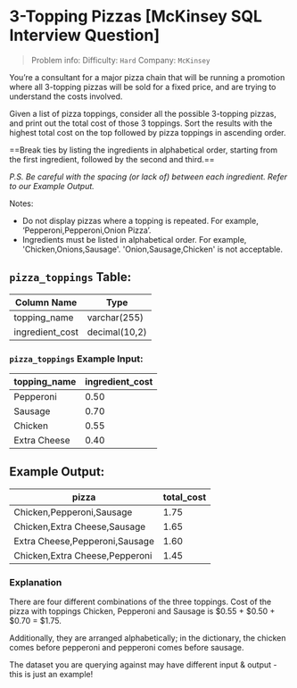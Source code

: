 # 3-Topping Pizzas [McKinsey SQL Interview Question]

> Problem info:
> Difficulty: `Hard`
> Company: `McKinsey`

You’re a consultant for a major pizza chain that will be running a promotion where all 3-topping pizzas will be sold for a fixed price, and are trying to understand the costs involved.

Given a list of pizza toppings, consider all the possible 3-topping pizzas, and print out the total cost of those 3 toppings. Sort the results with the highest total cost on the top followed by pizza toppings in ascending order.

==Break ties by listing the ingredients in alphabetical order, starting from the first ingredient, followed by the second and third.==

*P.S. Be careful with the spacing (or lack of) between each ingredient. Refer to our Example Output.*

Notes:
- Do not display pizzas where a topping is repeated. For example, ‘Pepperoni,Pepperoni,Onion Pizza’.
- Ingredients must be listed in alphabetical order. For example, 'Chicken,Onions,Sausage'. 'Onion,Sausage,Chicken' is not acceptable.

## `pizza_toppings` Table:

| Column Name | Type |
| --- | --- |
| topping_name | varchar(255) |
| ingredient_cost | decimal(10,2) |

### `pizza_toppings` Example Input:

| topping_name | ingredient_cost |
| --- | --- |
| Pepperoni | 0.50 |
| Sausage | 0.70 |
| Chicken | 0.55 |
| Extra Cheese | 0.40 |

## Example Output:

| pizza | total_cost |
| --- | --- |
| Chicken,Pepperoni,Sausage | 1.75 |
| Chicken,Extra Cheese,Sausage | 1.65 |
| Extra Cheese,Pepperoni,Sausage | 1.60 |
| Chicken,Extra Cheese,Pepperoni | 1.45 |

### Explanation

There are four different combinations of the three toppings. Cost of the pizza with toppings Chicken, Pepperoni and Sausage is $0.55 + $0.50 + $0.70 = $1.75.

Additionally, they are arranged alphabetically; in the dictionary, the chicken comes before pepperoni and pepperoni comes before sausage.

The dataset you are querying against may have different input & output - this is just an example!